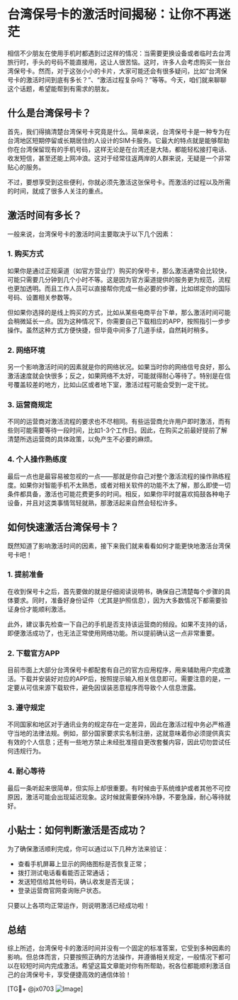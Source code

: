 # 台湾保号卡的激活时间揭秘：让你不再迷茫

相信不少朋友在使用手机时都遇到过这样的情况：当需要更换设备或者临时去台湾旅行时，手头的号码不能直接用，这让人很苦恼。这时，许多人会考虑购买一张台湾保号卡。然而，对于这张小小的卡片，大家可能还会有很多疑问，比如“台湾保号卡的激活时间到底有多长？”、“激活过程复杂吗？”等等。今天，咱们就来聊聊这个话题，希望能帮到有需求的朋友。

## 什么是台湾保号卡？

首先，我们得搞清楚台湾保号卡究竟是什么。简单来说，台湾保号卡是一种专为在台湾地区短期停留或长期居住的人设计的SIM卡服务。它最大的特点就是能够帮助你在台湾保留现有的手机号码，这样无论是在台湾还是大陆，都能轻松接打电话、收发短信，甚至还能上网冲浪。这对于经常往返两岸的人群来说，无疑是一个非常贴心的服务。

不过，要想享受到这些便利，你就必须先激活这张保号卡。而激活的过程以及所需的时间，就成了很多人关注的重点。

## 激活时间有多长？

一般来说，台湾保号卡的激活时间主要取决于以下几个因素：

### 1. **购买方式**
如果你是通过正规渠道（如官方营业厅）购买的保号卡，那么激活通常会比较快，可能只需要几分钟到几个小时不等。这是因为官方渠道提供的服务更为规范，流程也更加透明。而且工作人员可以直接帮你完成一些必要的步骤，比如绑定你的国际号码、设置相关参数等。

但如果你选择的是线上购买的方式，比如从某些电商平台下单，那么激活时间可能会稍微延长一点。因为这种情况下，你需要自己下载相应的APP，按照指引一步步操作。虽然这种方式方便快捷，但毕竟中间多了几道手续，自然耗时稍多。

### 2. **网络环境**
另一个影响激活时间的因素就是你的网络状况。如果当时你的网络信号良好，那么激活速度就会快很多；反之，如果网络不太好，可能就得耐心等待了。特别是在信号覆盖较差的地方，比如山区或者地下室，激活过程可能会受到一定干扰。

### 3. **运营商规定**
不同的运营商对激活流程的要求也不尽相同。有些运营商允许用户即时激活，而有些则可能需要等待一段时间，比如1-3个工作日。因此，在购买之前最好提前了解清楚所选运营商的具体政策，以免产生不必要的麻烦。

### 4. **个人操作熟练度**
最后一点也是最容易被忽视的一点——那就是你自己对整个激活流程的操作熟练程度。如果你对智能手机不太熟悉，或者对相关软件的功能不太了解，那么即使一切条件都具备，激活也可能花费更多的时间。相反，如果你平时就喜欢捣鼓各种电子设备，并且对这类事情驾轻就熟，那激活起来自然会轻松许多。

## 如何快速激活台湾保号卡？

既然知道了影响激活时间的因素，接下来我们就来看看如何才能更快地激活台湾保号卡吧！

### 1. 提前准备
在收到保号卡之后，首先要做的就是仔细阅读说明书，确保自己清楚每个步骤的具体要求。同时，准备好身份证件（尤其是护照信息），因为大多数情况下都需要验证身份才能顺利激活。

此外，建议事先检查一下自己的手机是否支持该运营商的频段。如果不支持的话，即便激活成功了，也无法正常使用网络功能。所以提前确认这一点非常重要。

### 2. 下载官方APP
目前市面上大部分台湾保号卡都配套有自己的官方应用程序，用来辅助用户完成激活。下载并安装好对应的APP后，按照提示输入相关信息即可。需要注意的是，一定要从可信来源下载软件，避免因误装恶意程序而导致个人信息泄露。

### 3. 遵守规定
不同国家和地区对于通讯业务的规定存在一定差异，因此在激活过程中务必严格遵守当地的法律法规。例如，部分国家要求实名制注册，这就意味着你必须提供真实有效的个人信息；还有一些地方禁止未经批准擅自更改套餐内容，因此切勿尝试任何违规行为。

### 4. 耐心等待
最后一条听起来很简单，但实际上却很重要。有时候由于系统维护或者其他不可控原因，激活可能会出现延迟现象。这时候就需要保持冷静，不要急躁，耐心等待就好。

## 小贴士：如何判断激活是否成功？

为了确保激活顺利完成，你可以通过以下几种方法来验证：

- 查看手机屏幕上显示的网络图标是否恢复正常；
- 拨打测试电话看看能否正常通话；
- 发送短信给其他号码，确认收发是否无误；
- 登录运营商官网查询账户状态。

只要以上各项均正常运作，则说明激活已经成功啦！

## 总结

综上所述，台湾保号卡的激活时间并没有一个固定的标准答案，它受到多种因素的影响。但总体而言，只要按照正确的方法操作，并遵循相关规定，一般情况下都可以在较短时间内完成激活。希望这篇文章能对你有所帮助，祝各位都能顺利激活自己的台湾保号卡，享受便捷高效的通信体验！

[TG💪+ @jx0703 ![Image](https://github.com/user-attachments/assets/dbca1d08-cadb-493c-b0ec-ad6f7a83f270)]